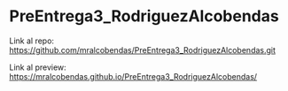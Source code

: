 # PreEntrega3_RodriguezAlcobendas


Link al repo:
https://github.com/mralcobendas/PreEntrega3_RodriguezAlcobendas.git

Link al preview: 
https://mralcobendas.github.io/PreEntrega3_RodriguezAlcobendas/


